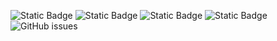 ![Static Badge](https://img.shields.io/badge/blacklists-60-000000) ![Static Badge](https://img.shields.io/badge/blacklisted-3073933-cc0000) ![Static Badge](https://img.shields.io/badge/whitelisted-2243-00CC00) ![Static Badge](https://img.shields.io/badge/streaming_blacklist-28107-000000) ![GitHub issues](https://img.shields.io/github/issues/fabriziosalmi/blacklists)
